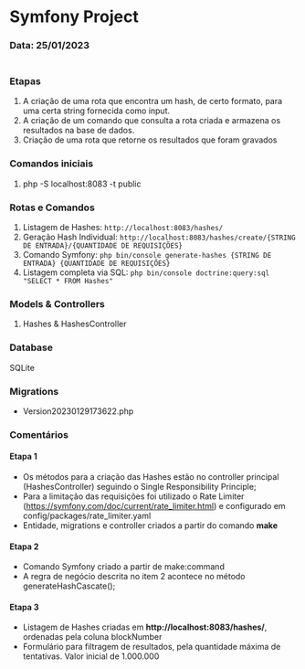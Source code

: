 # Symfony Project
### Data: 25/01/2023<br /><br />

### Etapas
1) A criação de uma rota que encontra um hash, de certo formato, para uma certa string fornecida como input. <br />
2) A criação de um comando que consulta a rota criada e armazena os resultados na base de dados.<br />
3) Criação de uma rota que retorne os resultados que foram gravados<br />

### Comandos iniciais

1) php -S localhost:8083 -t public


### Rotas e Comandos
1) Listagem de Hashes: `http://localhost:8083/hashes/` <br />
2) Geração Hash Individual: `http://localhost:8083/hashes/create/{STRING DE ENTRADA}/{QUANTIDADE DE REQUISIÇÕES}`<br />
3) Comando Symfony: `php bin/console generate-hashes {STRING DE ENTRADA} {QUANTIDADE DE REQUISIÇÕES}`<br />
4) Listagem completa via SQL: `php bin/console doctrine:query:sql "SELECT * FROM Hashes"` <br />


### Models & Controllers
1) Hashes & HashesController

### Database
SQLite 

### Migrations
- Version20230129173622.php

### Comentários
#### Etapa 1
* Os métodos para a criação das Hashes estão no controller principal (HashesController) seguindo o Single Responsibility Principle; <br />
* Para a limitação das requisições foi utilizado o Rate Limiter (https://symfony.com/doc/current/rate_limiter.html) e configurado em config/packages/rate_limiter.yaml<br />
* Entidade, migrations e controller criados a partir do comando **make** <br />

#### Etapa 2
* Comando Symfony criado a partir de make:command <br />
* A regra de negócio descrita no item 2 acontece no método generateHashCascate();

#### Etapa 3
* Listagem de Hashes criadas em **http://localhost:8083/hashes/**, ordenadas pela coluna blockNumber
* Formulário para filtragem de resultados, pela quantidade máxima de tentativas. Valor inicial de 1.000.000
